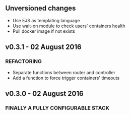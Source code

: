 ## Unversioned changes

 - Use EJS as templating language
 - Use wait-on module to check users' containers health
 - Pull docker image if not exists

## v0.3.1 - 02 August 2016
### REFACTORING

 - Separate functions between router and controller
 - Add a function to force trigger containers' timeouts

## v0.3.0 - 02 August 2016
### FINALLY A FULLY CONFIGURABLE STACK
